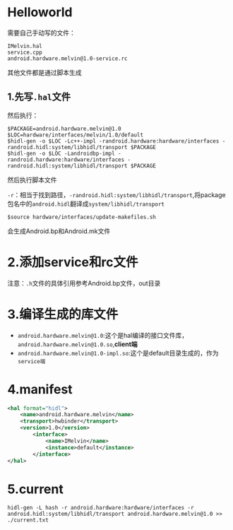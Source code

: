 # Helloworld

需要自己手动写的文件：

```
IMelvin.hal
service.cpp
android.hardware.melvin@1.0-service.rc
```

其他文件都是通过脚本生成

## 1.先写`.hal`文件

然后执行：

```
$PACKAGE=android.hardware.melvin@1.0
$LOC=hardware/interfaces/melvin/1.0/default
$hidl-gen -o $LOC -Lc++-impl -randroid.hardware:hardware/interfaces -randroid.hidl:system/libhidl/transport $PACKAGE
$hidl-gen -o $LOC -Landroidbp-impl -randroid.hardware:hardware/interfaces -randroid.hidl:system/libhidl/transport $PACKAGE
```

然后执行脚本文件

`-r`：相当于找到路径，`-randroid.hidl:system/libhidl/transport`,将package包名中的`android.hidl`翻译成`system/libhidl/transport`
```
$source hardware/interfaces/update-makefiles.sh 
```

会生成Android.bp和Android.mk文件

# 2.添加service和rc文件


注意：`.h`文件的具体引用参考Android.bp文件，out目录

# 3.编译生成的库文件

* `android.hardware.melvin@1.0`:这个是hal编译的接口文件库，`android.hardware.melvin@1.0.so`,**client端**
* `android.hardware.melvin@1.0-impl.so`:这个是default目录生成的，作为`service端`


# 4.manifest

```xml
<hal format="hidl">
	<name>android.hardware.melvin</name>
	<transport>hwbinder</transport>
	<version>1.0</version>
		<interface>
			<name>IMelvin</name>
			<instance>default</instance>
		</interface>
</hal>
```

# 5.current

```
hidl-gen -L hash -r android.hardware:hardware/interfaces -r android.hidl:system/libhidl/transport android.hardware.melvin@1.0 >> ./current.txt
```
